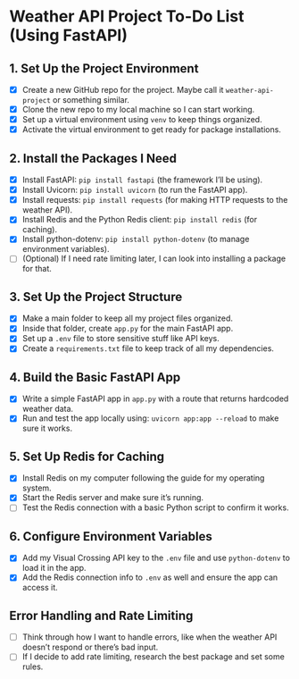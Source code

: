 # Weather API Project To-Do List (Using FastAPI)

## 1. Set Up the Project Environment
- [x] Create a new GitHub repo for the project. Maybe call it `weather-api-project` or something similar.
- [x] Clone the new repo to my local machine so I can start working.
- [x] Set up a virtual environment using `venv` to keep things organized.
- [x] Activate the virtual environment to get ready for package installations.

## 2. Install the Packages I Need
- [x] Install FastAPI: `pip install fastapi` (the framework I’ll be using).
- [x] Install Uvicorn: `pip install uvicorn` (to run the FastAPI app).
- [x] Install requests: `pip install requests` (for making HTTP requests to the weather API).
- [x] Install Redis and the Python Redis client: `pip install redis` (for caching).
- [x] Install python-dotenv: `pip install python-dotenv` (to manage environment variables).
- [ ] (Optional) If I need rate limiting later, I can look into installing a package for that.

## 3. Set Up the Project Structure
- [x] Make a main folder to keep all my project files organized.
- [x] Inside that folder, create `app.py` for the main FastAPI app.
- [x] Set up a `.env` file to store sensitive stuff like API keys.
- [x] Create a `requirements.txt` file to keep track of all my dependencies.

## 4. Build the Basic FastAPI App
- [x] Write a simple FastAPI app in `app.py` with a route that returns hardcoded weather data.
- [x] Run and test the app locally using: `uvicorn app:app --reload` to make sure it works.

## 5. Set Up Redis for Caching
- [x] Install Redis on my computer following the guide for my operating system.
- [x] Start the Redis server and make sure it’s running.
- [ ] Test the Redis connection with a basic Python script to confirm it works.

## 6. Configure Environment Variables
- [x] Add my Visual Crossing API key to the `.env` file and use `python-dotenv` to load it in the app.
- [x] Add the Redis connection info to `.env` as well and ensure the app can access it.

## Error Handling and Rate Limiting
- [ ] Think through how I want to handle errors, like when the weather API doesn’t respond or there’s bad input.
- [ ] If I decide to add rate limiting, research the best package and set some rules.
